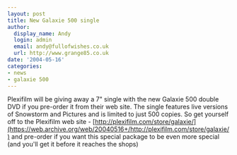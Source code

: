 ```yaml
---
layout: post
title: New Galaxie 500 single
author:
  display_name: Andy
  login: admin
  email: andy@fullofwishes.co.uk
  url: http://www.grange85.co.uk
date: '2004-05-16'
categories:
- news
- galaxie 500
---
```

Plexifilm will be giving away a 7" single with the new Galaxie 500 double DVD if you pre-order it from their web site. The single features live versions of Snowstorm and Pictures and is limited to just 500 copies. So get yourself off to the Plexifilm web site  - [http://plexifilm.com/store/galaxie/](https://web.archive.org/web/20040516+/http://plexifilm.com/store/galaxie/) and pre-order if you want this special package to be even more special (and you'll get it before it reaches the shops)
